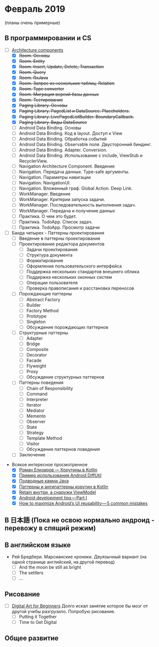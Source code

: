 # Февраль 2019
(планы очень примерные) 
## В программировании и CS
- [ ] [Architecture components](https://startandroid.ru/ru/courses/architecture-components.html)
  - [x] ~~Room. Основы~~
  - [x] ~~Room. Entity~~
  - [x] ~~Room. Insert, Update, Delete, Transaction~~ 
  - [x] ~~Room. Query~~ 
  - [x] ~~Room. RxJava~~
  - [x] ~~Room. Запрос из нескольких таблиц. Relation~~ 
  - [x] ~~Room. Type converter~~
  - [x] ~~Room. Миграция версий базы данных~~
  - [x] ~~Room. Тестирование~~
  - [x] ~~Paging Library. Основы~~
  - [x] ~~Paging Library. PagedList и DataSource. Placeholders.~~
  - [x] ~~Paging Library. LivePagedListBuilder. BoundaryCallback.~~
  - [x] ~~Paging Library. Виды DataSource~~
  - [ ] Android Data Binding. Основы 
  - [ ] Android Data Binding. Код в layout. Доступ к View 
  - [ ] Android Data Binding. Обработка событий 
  - [ ] Android Data Binding. Observable поля. Двусторонний биндинг. 
  - [ ] Android Data Binding. Adapter. Conversion. 
  - [ ] Android Data Binding. Использование с include, ViewStub и RecyclerView. 
  - [ ] Navigation Architecture Component. Введение 
  - [ ] Navigation. Передача данных. Type-safe аргументы. 
  - [ ] Navigation. Параметры навигации 
  - [ ] Navigation. NavigationUI. 
  - [ ] Navigation. Вложенный граф. Global Action. Deep Link. 
  - [ ] WorkManager. Введение 
  - [ ] WorkManager. Критерии запуска задачи. 
  - [ ] WorkManager. Последовательность выполнения задач. 
  - [ ] WorkManager. Передача и получение данных 
  - [ ] Практика. О чем это будет. 
  - [ ] Практика. TodoApp. Список задач. 
  - [ ] Практика. TodoApp. Просмотр задачи 
- [ ] Банда четырех - Паттерны проектирования
  - [ ] Введение в паттерны проектирования
  - [ ] Проектирование редактора документов
    - [ ] Задачи проектирования
    - [ ] Структура документа
    - [ ] Форматирование
    - [ ] Оформление пользовательского интерфейса
    - [ ] Поддержка нескольких стандартов внешнего облика
    - [ ] Поддержка нескольких оконных систем
    - [ ] Операции пользователя
    - [ ] Проверка правописания и расстановка переносов
  - [ ] Порождающие паттерны
    - [ ] Abstract Factory
    - [ ] Builder
    - [ ] Factory Method
    - [ ] Prototype
    - [ ] Singleton
    - [ ] Обсуждение порождающих паттернов
  - [ ] Структурные паттерны
    - [ ] Adapter
    - [ ] Bridge
    - [ ] Composite
    - [ ] Decorator
    - [ ] Facade
    - [ ] Flyweight
    - [ ] Proxy
    - [ ] Обсуждение структурных паттернов
  - [ ] Паттерны поведения
    - [ ] Chain of Responsibility
    - [ ] Command
    - [ ] Interpreter
    - [ ] Iterator
    - [ ] Mediator
    - [ ] Memento
    - [ ] Observer
    - [ ] State
    - [ ] Strategy
    - [ ] Template Method
    - [ ] Visitor
    - [ ] Обсуждение паттернов поведения
  - [ ] Заключение
- Всякое интересное просмотренное
  - [x] [Роман Елизаров — Корутины в Kotlin](https://www.youtube.com/watch?v=rB5Q3y73FTo)
  - [x] [Пример использования Android DiffUtil](https://startandroid.ru/ru/blog/504-primer-ispolzovanija-android-diffutil.html)
  - [x] [Подводные камни Java](https://habr.com/ru/post/439642/)
  - [x] [Паттерны и антипаттерны корутин в Kotlin](https://habr.com/ru/post/432942/)
  - [x] [Retain внутри, а снаружи ViewModel](https://habr.com/ru/post/439926/)
  - [x] [Android development tips — Part I](https://medium.com/code-procedure-and-rants/android-development-tips-part-i-8b07420b6e3b)
  - [x] [How to maximize Android’s UI reusability — 5 common mistakes](https://proandroiddev.com/how-to-maximize-androids-ui-reusability-5-common-mistakes-cb2571216a9f)
## В 日本語 (Пока не освою нормально андроид - перевожу в спящий режим)

## В английском языке
- Рей Бредбери. Марсианские хроники. Двуязычный вариант (на одной странице английский, на другой перевод)
  - [ ] And the moon be still as bright
  - [ ] The settlers
  - [ ] ...

## Рисование
- [ ] [Digital Art for Beginners](https://www.udemy.com/digital-art-101-from-beginner-to-pro) Долго искал занятие которое бы мозг от другой учебы разгрузило. Попробую рисование.
  - [ ] Putting it Together
  - [ ] Time to Get Digital
## Общее развитие